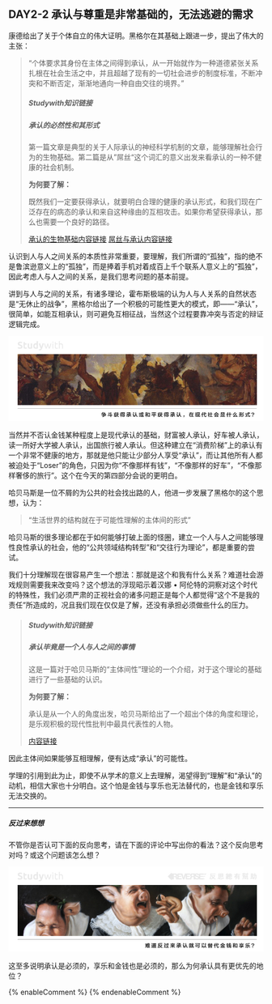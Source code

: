 ## DAY2-2 承认与尊重是非常基础的，无法逃避的需求

康德给出了关于个体自立的伟大证明。黑格尔在其基础上跟进一步，提出了伟大的主张：

> “个体要求其身份在主体之间得到承认，从一开始就作为一种道德紧张关系扎根在社会生活之中，并且超越了现有的一切社会进步的制度标准，不断冲突和不断否定，渐渐地通向一种自由交往的境界。”
>
> ##### Studywith知识链接
>
> ##### 承认的必然性和其形式
>
> 第一篇文章是典型的关于人际承认的神经科学机制的文章，能够理解社会行为的生物基础。第二篇是从”屌丝“这个词汇的意义出发来看承认的一种不健康的社会机制。
>
> **为何要了解：**
>
> 既然我们一定要获得承认，就要明白合理的健康的承认形式，和我们现在广泛存在的病态的承认和来自这种缘由的互相攻击。如果你希望获得承认，那么也需要一个良好的路径。
>
> [承认的生物基础内容链接](https://www.jiqizhixin.com/articles/2016-05-16-2)  [屌丝与承认内容链接](http://www.aisixiang.com/data/63754.html)

认识到人与人之间关系的本质性非常重要，要理解，我们所谓的“孤独”，指的绝不是鲁滨逊意义上的“孤独”，而是捧着手机对着成百上千个联系人意义上的“孤独”，因此考虑人与人之间的关系，是我们思考问题的基本前提。

讲到与人与之间的关系，有诸多理论，霍布斯极端的认为人与人关系的自然状态是“无休止的战争”，黑格尔给出了一个积极的可能性更大的模式，即——“承认”，很简单，如能互相承认，则可避免互相征战，当然这个过程要靠冲突与否定的辩证逻辑完成。

![](/assets/11.jpg)

当然并不否认金钱某种程度上是现代承认的基础，财富被人承认，好车被人承认，读一所好大学被人承认，出国旅行被人承认。但这种建立在“消费阶梯”上的承认有一个非常不健康的地方，那就是他只能让少部分人享受“承认”，而让其他所有人都被迫处于“Loser”的角色，只因为你“不像那样有钱”，“不像那样的好车”，“不像那样奢侈的旅行”。这个在今天的第四部分会说的更明白。

哈贝马斯是一位不屑的为公共的社会找出路的人，他进一步发展了黑格尔的这个思想，认为：

> “生活世界的结构就在于可能性理解的主体间的形式”

哈贝马斯的很多理论都在于如何能够打破上面的怪圈，建立一个人与人之间能够理性良性承认的社会，他的“公共领域结构转型”和“交往行为理论”，都是重要的尝试。

我们十分理解现在很容易产生一个想法：那就是这个和我有什么关系？难道社会游戏规则需要我来改变吗？这个想法的浮现昭示着汉娜 • 阿伦特的洞察对这个时代的特殊性，我们必须严肃的正视社会的诸多问题正是每个人都觉得“这个不是我的责任”所造成的，况且我们现在仅仅是了解，还没有承担必须做些什么的压力。

> ##### Studywith知识链接
>
> ##### 承认毕竟是一个人与人之间的事情
>
> 这是一篇对于哈贝马斯的“主体间性”理论的一个介绍，对于这个理论的基础进行了一些基础的认识。
>
> **为何要了解：**
>
> 承认是从一个人的角度出发，哈贝马斯给出了一个超出个体的角度和理论，是乐观积极的现代性批判中最具代表性的人物。
>
> [内容链接](http://www.aisixiang.com/data/26030.html)

因此主体间如果能够互相理解，便有达成“承认”的可能性。

学理的引用到此为止，即使不从学术的意义上去理解，渴望得到“理解”和“承认”的动机，相信大家也十分明白。这个怕是金钱与享乐也无法替代的，也是金钱和享乐无法交换的。

---

##### 反过来想想

不管你是否认可下面的反向思考，请在下面的评论中写出你的看法？这个反向思考对吗？或这个问题该怎么想？

![](/assets/32.jpg)

这至多说明承认是必须的，享乐和金钱也是必须的，那么为何承认具有更优先的地位？

{% enableComment %}
{% endenableComment %}

